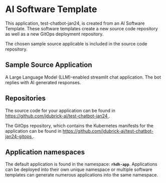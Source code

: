 # AI Software Template

This application, test-chatbot-jan24, is created from an AI Software Template. These software templates create a new source code repository as well as a new GitOps deployment repository.

The chosen sample source applicable is included in the source code repository.

## Sample Source Application

A Large Language Model (LLM)-enabled streamlit chat application. The bot replies with AI generated responses.

## Repositories

The source code for your application can be found in [https://github.com/jdubrick-ai/test-chatbot-jan24 ](https://github.com/jdubrick-ai/test-chatbot-jan24 ).
 
The GitOps repository, which contains the Kubernetes manifests for the application can be found in 
[https://github.com/jdubrick-ai/test-chatbot-jan24-gitops ](https://github.com/jdubrick-ai/test-chatbot-jan24-gitops ). 

## Application namespaces 

The default application is found in the namespace: **`rhdh-app`**. Applications can be deployed into their own unique namespace or multiple software templates can generate numerous applications into the same namespace.